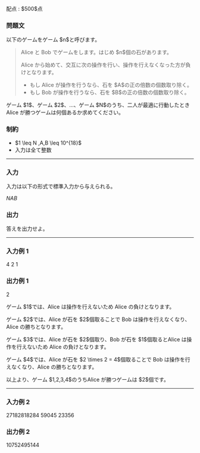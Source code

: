 
<div>

<span>

<span>

<p>
配点 : $500$点
</p>

<div>

<section>

### **問題文**

<p>
以下のゲームをゲーム $n$と呼びます。
</p>

<blockquote>

<p>
Alice と Bob でゲームをします。はじめ $n$個の石があります。
</p>

<p>
Alice から始めて、交互に次の操作を行い、操作を行えなくなった方が負けとなります。
</p>

<ul>

<li>
もし Alice が操作を行うなら、石を $A$の正の倍数の個数取り除く。
</li>

<li>
もし Bob が操作を行うなら、石を $B$の正の倍数の個数取り除く。
</li>

</ul>

</blockquote>

<p>
ゲーム $1$、ゲーム $2$、…、ゲーム $N$のうち、二人が最適に行動したとき Alice が勝つゲームは何個あるか求めてください。
</p>

</section>

</div>

<div>

<section>

### **制約**

<ul>

<li>
$1 \leq N ,A,B \leq  10^{18}$
</li>

<li>
入力は全て整数
</li>

</ul>

</section>

</div>

---

<div>

<div>

<section>

### **入力**

<p>
入力は以下の形式で標準入力から与えられる。
</p>

<div>

$N$$A$$B$
</div>

</section>

</div>

<div>

<section>

### **出力**

<p>
答えを出力せよ。
</p>

</section>

</div>

</div>

---

<div>

<section>

### **入力例 1**

<div>

4 2 1

</div>

</section>

</div>

<div>

<section>

### **出力例 1**

<div>

2

</div>

<p>
ゲーム $1$では、Alice は操作を行えないため Alice の負けとなります。
</p>

<p>
ゲーム $2$では、Alice が石を $2$個取ることで Bob は操作を行えなくなり、Alice の勝ちとなります。
</p>

<p>
ゲーム $3$では、Alice が石を $2$個取り、Bob が石を $1$個取るとAlice は操作を行えないため Alice の負けとなります。
</p>

<p>
ゲーム $4$では、Alice が石を $2 \times 2 = 4$個取ることで Bob は操作を行えなくなり、Alice の勝ちとなります。
</p>

<p>
以上より、ゲーム $1,2,3,4$のうちAlice が勝つゲームは $2$個です。
</p>

</section>

</div>

---

<div>

<section>

### **入力例 2**

<div>

27182818284 59045 23356

</div>

</section>

</div>

<div>

<section>

### **出力例 2**

<div>

10752495144

</div>

</section>

</div>

</span>

</span>

</div>
